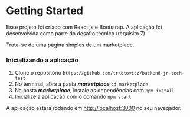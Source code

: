 # Getting Started

Esse projeto foi criado com React.js e Bootstrap. A aplicação foi desenvolvida como parte do desafio técnico (requisito 7).

Trata-se de uma página simples de um marketplace.


### Inicializando a aplicação

1. Clone o repositório `https://github.com/trkotovicz/backend-jr-tech-test`
2. No terminal, abra a pasta **_marketplace_** `cd marketplace`
3. Na pasta **_marketplace_**, instale as dependências com `npm install`
4. Inicialize a aplicação com o comando `npm start`

A aplicação estará rodando em [http://localhost:3000](http://localhost:3000) no seu navegador.

